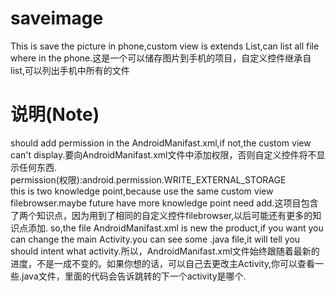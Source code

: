 # saveimage
This is save the picture in phone,custom view is extends List,can list all file where in the phone.这是一个可以储存图片到手机的项目，自定义控件继承自list,可以列出手机中所有的文件
# 说明(Note)
should add permission in the AndroidManifast.xml,if not,the custom view can't display.要向AndroidManifast.xml文件中添加权限，否则自定义控件将不显示任何东西.<br/>
permission(权限):android.permission.WRITE_EXTERNAL_STORAGE <br/>
this is two knowledge point,because use the same custom view filebrowser.maybe future have more knowledge point need add.这项目包含了两个知识点，因为用到了相同的自定义控件filebrowser,以后可能还有更多的知识点添加.
so,the file AndroidManifast.xml is new the product,if you want you can change the main Activity.you can see some .java file,it will tell you should intent what activity.所以，AndroidManifast.xml文件始终跟随着最新的进度，不是一成不变的。如果你想的话，可以自己去更改主Activity,你可以查看一些.java文件，里面的代码会告诉跳转的下一个activity是哪个.
